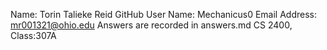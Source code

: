 Name: Torin Talieke Reid
GitHub User Name: Mechanicus0
Email Address: mr001321@ohio.edu
Answers are recorded in answers.md
CS 2400, Class:307A
